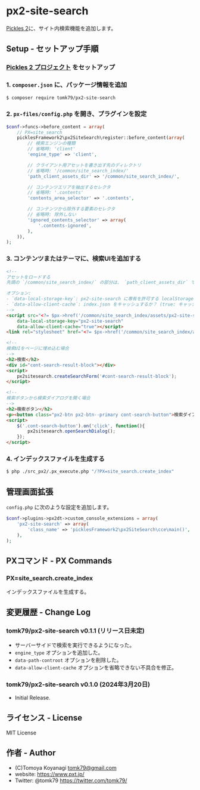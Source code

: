 # px2-site-search

[Pickles 2](https://pickles2.com/)に、サイト内検索機能を追加します。

## Setup - セットアップ手順

### [Pickles 2 プロジェクト](https://pickles2.com/) をセットアップ

### 1. `composer.json` に、パッケージ情報を追加

```bash
$ composer require tomk79/px2-site-search
```

### 2. `px-files/config.php` を開き、プラグインを設定

```php
$conf->funcs->before_content = array(
    // PX=site_search
    picklesFramework2\px2SiteSearch\register::before_content(array(
        // 検索エンジンの種類
        // 省略時: 'client'
        'engine_type' => 'client',

        // クライアント用アセットを書き出す先のディレクトリ
        // 省略時: '/common/site_search_index/'
        'path_client_assets_dir' => '/common/site_search_index/',

        // コンテンツエリアを抽出するセレクタ
        // 省略時: '.contents'
        'contents_area_selector' => '.contents',

        // コンテンツから除外する要素のセレクタ
        // 省略時: 除外しない
        'ignored_contents_selector' => array(
            '.contents-ignored',
        ),
    )),
);
```

### 3. コンテンツまたはテーマに、検索UIを追加する

```html
<!--
アセットをロードする
先頭の `/common/site_search_index/` の部分は、 `path_client_assets_dir` で設定したパスを参照するように書き換えてください。

オプション:
- `data-local-storage-key`: px2-site-search に専有を許可する localStorage のキー
- `data-allow-client-cache`: index.json をキャッシュするか？ (true: キャッシュする, false: キャッシュしない)
-->
<script src="<?= $px->href('/common/site_search_index/assets/px2-site-search.js') ?>"
    data-local-storage-key="px2-site-search"
    data-allow-client-cache="true"></script>
<link rel="stylesheet" href="<?= $px->href('/common/site_search_index/assets/px2-site-search.css') ?>" />

<!--
検索UIをページに埋め込む場合
-->
<h2>検索</h2>
<div id="cont-search-result-block"></div>
<script>
	px2sitesearch.createSearchForm('#cont-search-result-block');
</script>

<!--
検索ボタンから検索ダイアログを開く場合
-->
<h2>検索ボタン</h2>
<p><button class="px2-btn px2-btn--primary cont-search-button">検索ダイアログを開く</button></p>
<script>
	$('.cont-search-button').on('click', function(){
		px2sitesearch.openSearchDialog();
	});
</script>
```

### 4. インデックスファイルを生成する

```bash
$ php ./src_px2/.px_execute.php "/?PX=site_search.create_index"
```


## 管理画面拡張

`config.php` に次のような設定を追加します。

```php
$conf->plugins->px2dt->custom_console_extensions = array(
    'px2-site-search' => array(
        'class_name' => 'picklesFramework2\px2SiteSearch\cce\main()',
    ),
);
```


## PXコマンド - PX Commands

### PX=site_search.create_index

インデックスファイルを生成する。


## 変更履歴 - Change Log

### tomk79/px2-site-search v0.1.1 (リリース日未定)

- サーバーサイドで検索を実行できるようになった。
- `engine_type` オプションを追加した。
- `data-path-controot` オプションを削除した。
- `data-allow-client-cache` オプションを省略できない不具合を修正。

### tomk79/px2-site-search v0.1.0 (2024年3月20日)

- Initial Release.


## ライセンス - License

MIT License


## 作者 - Author

- (C)Tomoya Koyanagi <tomk79@gmail.com>
- website: <https://www.pxt.jp/>
- Twitter: @tomk79 <https://twitter.com/tomk79/>
